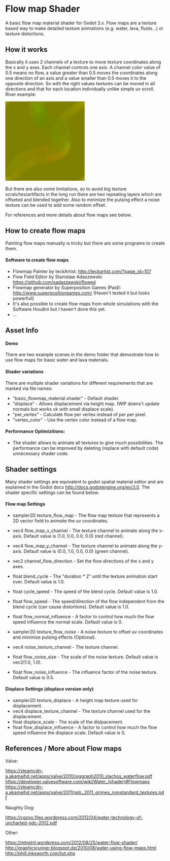 # Flow map Shader

A basic flow map material shader for Godot 3.x.
Flow maps are a texture based way to make detailed texture animations (e.g. water, lava, fluids...) or texture distortions.


## How it works

Basically it uses 2 channels of a texture to move texture coordinates along the x and y axes.
Each channel controls one axis. A channel color value of 0.5 means no flow, a value greater than 0.5 moves the coordinates along one direction of an axis  and a value smaller than 0.5 moves it to the opposite direction.
So with the right values textures can be moved in all directions and that for each location individually unlike simple uv scroll. River example:

<img src="demo/textures/flowmap.png" width="250">

But there are also some limitations, so to avoid big texture scratches/artifacts in the long run there are two repeating layers which are offseted and blended together. Also to minimize the pulsing effect a noise texture can be used to add some random offset.

For references and more details about flow maps see below.


## How to create flow maps
Painting flow maps manually is tricky but there are some programs to create them.

#### Software to create flow maps
- Flowmap Painter by teckArtist: http://teckartist.com/?page_id=107
- Flow Field Editor by Stanislaw Adaszewski: https://github.com/sadaszewski/flowed
- Flowmap generator by Superposition Games (Paid): http://www.superpositiongames.com/ (Haven't tested it but looks powerfull)
- It's also possible to create flow maps from whole simulations with the Software Houdini but I haven't done this yet.
- ...


## Asset Info

#### Demo
There are two example scenes in the demo folder that demostrate how to use flow maps for basic water and lava materials.

#### Shader variations
There are multiple shader variations for different requirements that are marked via file names:

- "basic_flowmap_material.shader" - Default shader.
- "displace" - Allows displacement via height map. (WIP doens't update normals but works ok with small displace scale).
- "per_vertex" - Calculate flow per vertex instead of per per pixel.
- "vertex_color" - Use the vertex color instead of a flow map.

#### Performance Optimizitions:
- The shader allows to animate all textures to give much possibilities. The performance can be improved by deleting (replace with default code) unnecessary shader code.


## Shader settings

Many shader settings are equivalent to godot spatial material editor and are explained in the Godot docs http://docs.godotengine.org/en/3.0.
The shader specific settings can be found below.

#### Flow map Settings
- sampler2D texture_flow_map - The flow map texture that represents a 2D vector field to animate the uv coordinates.
- vec4 flow_map_x_channel - The texture channel to animate along the x-axis. Default value is (1.0, 0.0, 0.0, 0.0) (red channel).
- vec4 flow_map_y_channel - The texture channel to animate along the y-axis. Default value is (0.0, 1.0, 0.0, 0.0) (green channel).
- vec2 channel_flow_direction - Set the flow directions of the x and y axes.
- float blend_cycle - The "duration * 2" until the texture animation start over. Default value is 1.0.
- float cycle_speed - The speed of the blend cycle. Default value is 1.0.
- float flow_speed - The speed/direction of the flow independent from the blend cycle (can cause distortions). Default value is 1.0.
- float flow_normal_influence - A factor to control how much the flow speed influence the normal scale. Default value is 0.


- sampler2D texture_flow_noise - A noise texture to offset uv coordinates and minimize pulsing effects (Optional).
- vec4 noise_texture_channel - The texture channel.
- float flow_noise_size - The scale of the noise texture. Default value is vec2(1.0, 1.0).
- float flow_noise_influence - The influence factor of the noise texture. Default value is 0.5.

#### Displace Settings (displace version only)
- sampler2D texture_displace - A height map texture used for displacement.
- vec4 displace_texture_channel - The texture channel used for the displacement.
- float displace_scale - The scale of the dislpacement.
- float flow_displace_influence - A factor to control how much the flow speed influence the displace scale. Default value is 0.


## References / More about Flow maps
Valve:

https://steamcdn-a.akamaihd.net/apps/valve/2010/siggraph2010_vlachos_waterflow.pdf
https://developer.valvesoftware.com/wiki/Water_(shader)#Flowmaps
https://steamcdn-a.akamaihd.net/apps/valve/2011/gdc_2011_grimes_nonstandard_textures.pdf

Naughty Dog:

https://cgzoo.files.wordpress.com/2012/04/water-technology-of-uncharted-gdc-2012.pdf

Other:

https://mtnphil.wordpress.com/2012/08/25/water-flow-shader/
http://graphicsrunner.blogspot.de/2010/08/water-using-flow-maps.html
http://phill.inksworth.com/tut.php
